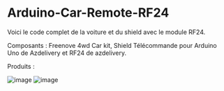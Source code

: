 # Arduino-Car-Remote-RF24

Voici le code complet de la voiture et du shield avec le module RF24.

Composants : Freenove 4wd Car kit, Shield Télécommande pour Arduino Uno de Azdelivery et RF24 de azdelivery.

Produits :

![image](https://github.com/MaaxCoder/Arduino-Car-Remote-RF24/assets/78168301/bdb027c1-8467-4888-aa0c-bbad57a6921d)
![image](https://github.com/MaaxCoder/Arduino-Car-Remote-RF24/assets/78168301/bf563fd5-4301-4a60-baca-81c4ff0290e6)
